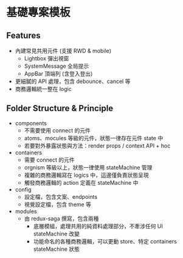 # 基礎專案模板

## Features

- 內建常見共用元件 (支援 RWD & mobile)
  - Lightbox 彈出視窗
  - SystemMessage 全局提示
  - AppBar 頂端列 (含登入登出)
- 更細膩的 API 處理，包含 debounce、cancel 等
- 商務邏輯統一整在 logic


## Folder Structure & Principle

- components
  - 不需要使用 connect 的元件
  - atoms、mocules 等級的元件，狀態一律存在元件 state 中
  - 若要對外暴露狀態與方法：render props / context API + hoc
- containers
  - 需要 connect 的元件
  - orgnism 等級以上，狀態一律使用 stateMachine 管理
  - 複雜的商務邏輯寫在 logics 中，這邊僅負責狀態呈現
  - 觸發商務邏輯的 action 定義在 stateMachine 中
- config
  - 設定檔，包含文案、endpoints
  - 視覺設定檔，包含 theme 等
- modules
  - 由 redux-saga 撰寫，包含兩種
    - 底層模組，處理共用的純資料處理部分，不牽涉任何 UI stateMachine 改變
    - 功能命名的各種商務邏輯，可以更動 store、特定 containers stateMachine 狀態
